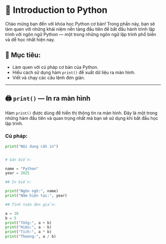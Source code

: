 # 🐍 Introduction to Python

Chào mừng bạn đến với khóa học Python cơ bản! Trong phần này, bạn sẽ làm quen với những khái niệm nền tảng đầu tiên để bắt đầu hành trình lập trình với ngôn ngữ Python — một trong những ngôn ngữ lập trình phổ biến và dễ học nhất hiện nay.

## 🔹 Mục tiêu:
- Làm quen với cú pháp cơ bản của Python.
- Hiểu cách sử dụng hàm `print()` để xuất dữ liệu ra màn hình.
- Viết và chạy các câu lệnh đơn giản.

---

## 🖨️ `print()` — In ra màn hình

Hàm `print()` được dùng để hiển thị thông tin ra màn hình. Đây là một trong những hàm đầu tiên và quan trọng nhất mà bạn sẽ sử dụng khi bắt đầu học lập trình.

### Cú pháp:
```python
print("Nội dung cần in")


# Gán biến:

name = "Python"
year = 2025

## In biến:

print("Ngôn ngữ:", name)
print("Năm hiện tại:", year)

## Tính toán đơn giản:

a = 10
b = 5
print("Tổng:", a + b)
print("Hiệu:", a - b)
print("Tích:", a * b)
print("Thương:", a / b)


